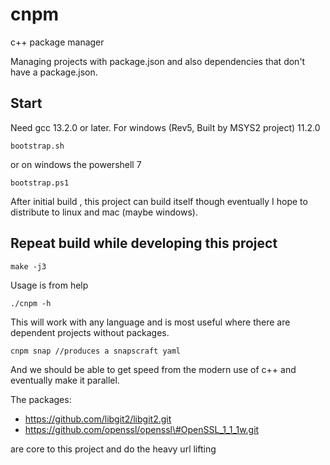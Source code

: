 # cnpm
c++ package manager

Managing projects with package.json and also dependencies that don't have a package.json.

## Start
Need gcc 13.2.0 or later.  For windows  (Rev5, Built by MSYS2 project) 11.2.0

```
bootstrap.sh
```
or on windows the powershell 7
```
bootstrap.ps1
```
After initial build , this project can build itself though eventually I hope to distribute to
linux and mac (maybe windows).

## Repeat build while developing this project

```
make -j3
```

Usage is from help

```
./cnpm -h
```

This will work with any language and is most useful where there are dependent projects without packages.

```
cnpm snap //produces a snapscraft yaml
```


And we should be able to get speed from the modern use of c++ and eventually make it parallel.

The packages:

* https://github.com/libgit2/libgit2.git
* https://github.com/openssl/openssl\#OpenSSL_1_1_1w.git

are core to this project and do the heavy url lifting
